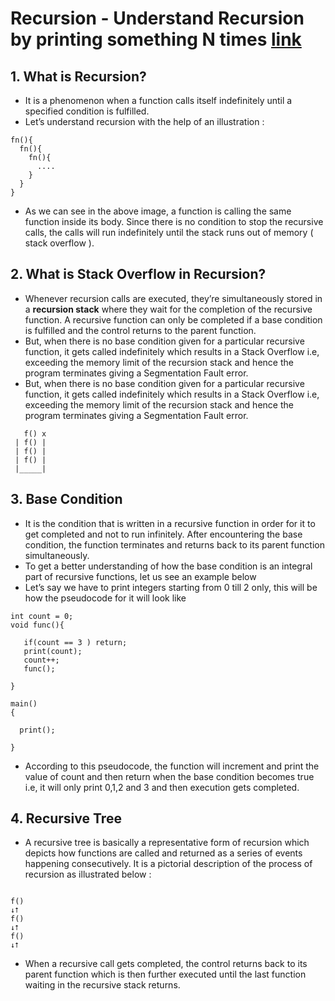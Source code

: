 # Recursion - Understand Recursion by printing something N times [link](https://takeuforward.org/recursion/introduction-to-recursion-understand-recursion-by-printing-something-n-times/)

## 1. What is Recursion?

- It is a phenomenon when a function calls itself indefinitely until a specified condition is fulfilled.
- Let’s understand recursion with the help of an illustration :

```
fn(){
  fn(){
    fn(){
      ....
    }
  }
}
```

- As we can see in the above image, a function is calling the same function inside its body. Since there is no condition to stop the recursive calls, the calls will run indefinitely until the stack runs out of memory ( stack overflow ).

## 2. What is Stack Overflow in Recursion?

- Whenever recursion calls are executed, they’re simultaneously stored in a **recursion stack** where they wait for the completion of the recursive function. A recursive function can only be completed if a base condition is fulfilled and the control returns to the parent function.
- But, when there is no base condition given for a particular recursive function, it gets called indefinitely which results in a Stack Overflow i.e, exceeding the memory limit of the recursion stack and hence the program terminates giving a Segmentation Fault error.
- But, when there is no base condition given for a particular recursive function, it gets called indefinitely which results in a Stack Overflow i.e, exceeding the memory limit of the recursion stack and hence the program terminates giving a Segmentation Fault error.

```
   f() x
 | f() |
 | f() |
 | f() |
 |_____|
```

## 3. Base Condition

- It is the condition that is written in a recursive function in order for it to get completed and not to run infinitely. After encountering the base condition, the function terminates and returns back to its parent function simultaneously.
- To get a better understanding of how the base condition is an integral part of recursive functions, let us see an example below
- Let’s say we have to print integers starting from 0 till 2 only, this will be how the pseudocode for it will look like

```
int count = 0;
void func(){

   if(count == 3 ) return;
   print(count);
   count++;
   func();

}

main()
{

  print();

}
```
- According to this pseudocode, the function will increment and print the value of count and then return when the base condition becomes true i.e, it will only print 0,1,2 and 3 and then execution gets completed.

## 4. Recursive Tree

- A recursive tree is basically a representative form of recursion which depicts how functions are called and returned as a series of events happening consecutively. It is a pictorial description of the process of recursion as illustrated below : 

```

f()
↓⭡
f()
↓⭡
f()
↓⭡

```
- When a recursive call gets completed, the control returns back to its parent function which is then further executed until the last function waiting in the recursive stack returns.